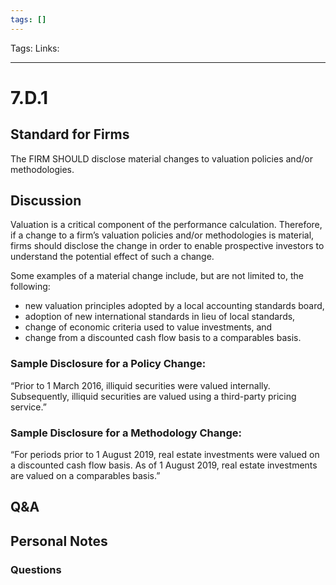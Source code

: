 ```yaml
---
tags: []
---
```

Tags:
Links: 
___
# 7.D.1
## Standard for Firms
The FIRM SHOULD disclose material changes to valuation policies and/or methodologies.
## Discussion
Valuation is a critical component of the performance calculation. Therefore, if a change to a firm’s valuation policies and/or methodologies is material, firms should disclose the change in order to enable prospective investors to understand the potential effect of such a change.

Some examples of a material change include, but are not limited to, the following:
- new valuation principles adopted by a local accounting standards board,
- adoption of new international standards in lieu of local standards,
- change of economic criteria used to value investments, and
- change from a discounted cash flow basis to a comparables basis.
### Sample Disclosure for a Policy Change:
“Prior to 1 March 2016, illiquid securities were valued internally. Subsequently, illiquid securities are valued using a third-party pricing service.”
### Sample Disclosure for a Methodology Change:
“For periods prior to 1 August 2019, real estate investments were valued on a discounted cash flow basis. As of 1 August 2019, real estate investments are valued on a comparables basis.”
## Q&A

## Personal Notes

### Questions